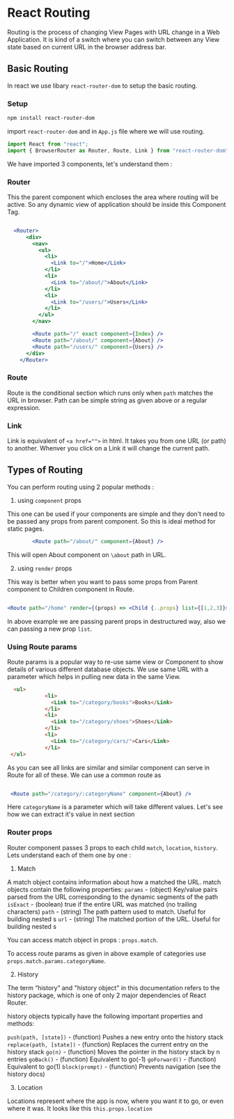 # React Routing

Routing is the process of changing View Pages with URL change in a Web Application. It is kind of a switch where you can switch between any View state based on current URL in the browser address bar.

## Basic Routing

In react we use libary `react-router-dom` to setup the basic routing.

### Setup 

```bash
npm install react-router-dom

```

import `react-router-dom` and in `App.js` file where we will use routing.

```js
import React from "react";
import { BrowserRouter as Router, Route, Link } from "react-router-dom";

```

We have imported 3 components, let's understand them :

### Router 

This the parent component which encloses the area where routing will be active. So any dynamic view of application should be inside this Component Tag.


```jsx

  <Router>
      <div>
        <nav>
          <ul>
            <li>
              <Link to="/">Home</Link>
            </li>
            <li>
              <Link to="/about/">About</Link>
            </li>
            <li>
              <Link to="/users/">Users</Link>
            </li>
          </ul>
        </nav>

        <Route path="/" exact component={Index} />
        <Route path="/about/" component={About} />
        <Route path="/users/" component={Users} />
      </div>
    </Router>


```

### Route

Route is the conditional section which runs only when `path` matches the URL in browser. Path can be simple string as given above or a regular expression.

### Link

Link is equivalent of `<a href="">` in html. It takes you from one URL (or path) to another. Whenver you click on a Link it will change the current path.



## Types of Routing

You can perform routing using 2 popular methods :

1. using `component` props

This one can be used if your components are simple and they don't need to be passed any props from parent component. So this is ideal method for static pages.

```jsx
        <Route path="/about/" component={About} />
```

This will open About component on `\about` path in URL. 

2. using `render` props

This way is better when you want to pass some props from Parent component to Children component in Route.

```jsx

<Route path="/home" render={(props) => <Child {..props} list={[1,2,3]}> Home</Child>}/>

```
In above example we are passing parent props in destructured way, also we can passing a new prop `list`.


### Using Route params

Route params is a popular way to re-use same view or Component to show details of various different database objects. We use same URL with a parameter which helps in pulling new data in the same View.

```html
  <ul>
            <li>
              <Link to="/category/books">Books</Link>
            </li>
            <li>
              <Link to="/category/shoes">Shoes</Link>
            </li>
            <li>
              <Link to="/category/cars/">Cars</Link>
            </li>
 </ul>

```

As you can see all links are similar and similar component can serve in Route for all of these. We can use a common route as

```jsx

 <Route path="/category/:categoryName" component={About} />

```
Here `categoryName` is a parameter which will take different values. Let's see how we can extract it's value in next section


### Router props

Router component passes 3 props to each child `match`, `location`, `history`. Lets understand each of them one by one :


1. Match

A match object contains information about how a <Route path> matched the URL. match objects contain the following properties:
`params` - (object) Key/value pairs parsed from the URL corresponding to the dynamic segments of the path
`isExact` - (boolean) true if the entire URL was matched (no trailing characters)
`path` - (string) The path pattern used to match. Useful for building nested <Route>s
`url` - (string) The matched portion of the URL. Useful for building nested <Link>s


You can access match object in props : `props.match`. 

To access route params as given in above example of categories use `props.match.params.categoryName`. 

2. History

The term “history” and "history object" in this documentation refers to the history package, which is one of only 2 major dependencies of React Router.

history objects typically have the following important properties and methods:

`push(path, [state])` - (function) Pushes a new entry onto the history stack
`replace(path, [state])` - (function) Replaces the current entry on the history stack
`go(n)` - (function) Moves the pointer in the history stack by n entries
`goBack()` - (function) Equivalent to go(-1)
`goForward()` - (function) Equivalent to go(1)
`block(prompt)` - (function) Prevents navigation (see the history docs)


3. Location

Locations represent where the app is now, where you want it to go, or even where it was. It looks like this `this.props.location`